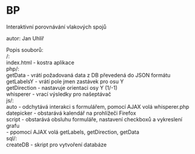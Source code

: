 # BP
Interaktivní porovnávání vlakových spojů<br />

autor: Jan Uhlíř<br />

Popis souborů:<br />
  /:<br />
    index.html - kostra aplikace<br />
  php/:<br />
    getData - vrátí požadovaná data z DB převedená do JSON formátu<br />
    getLabelsY - vrátí pole jmen zastávek pro osu Y<br />
    getDirection - nastavuje orientaci osy Y (1/-1)<br />
    whisperer - vrací výsledky pro našeptávač<br />
  js/:<br />
    auto - odchytává interakci s formulářem, pomocí AJAX volá whisperer.php<br />
    datepicker - obstarává kalendář na prohlížeči Firefox<br />
    script - obstarává obsluhu formuláře, nastavení checkboxů a vykreslení grafu<br />
           - ppomocí AJAX volá getLabels, getDirection, getData<br />
  sql/:<br />
    createDB - skript pro vytvoření databáze<br />
